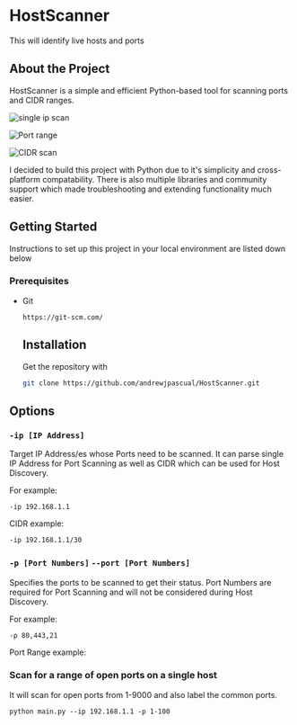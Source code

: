 # HostScanner
This will identify live hosts and ports


## About the Project
HostScanner is a simple and efficient Python-based tool for scanning ports and CIDR ranges.


![single ip scan](https://github.com/user-attachments/assets/8d1dbc6e-27eb-4f0b-93a3-b108dc1810b1)

![Port range](https://github.com/user-attachments/assets/a699ee7c-4907-4257-b674-b30b20463ae8)

![CIDR scan](https://github.com/user-attachments/assets/5e98efba-f40f-4151-b5ff-e3f81d3bad40)

I decided to build this project with Python due to it's simplicity and cross-platform compatability. There is also multiple libraries and community support which made troubleshooting and extending functionality much easier.

## Getting Started

Instructions to set up this project in your local environment are listed down below

### Prerequisites

* Git
  ```
  https://git-scm.com/
  ```

  ## Installation

   Get the repository with
   ```sh
   git clone https://github.com/andrewjpascual/HostScanner.git
   ```

## Options
### `-ip [IP Address]`
Target IP Address/es whose Ports need to be scanned. It can parse single IP Address for Port Scanning as well as CIDR which can be used for Host Discovery.

For example:
```
-ip 192.168.1.1
```

CIDR example:
```
-ip 192.168.1.1/30
```

### `-p [Port Numbers]` `--port [Port Numbers]`
Specifies the ports to be scanned to get their status. Port Numbers are required for Port Scanning and will not be considered during Host Discovery.

For example:
```
-p 80,443,21
```

Port Range example:
### **Scan for a range of open ports on a single host**
It will scan for open ports from 1-9000 and also label the common ports.
```
python main.py --ip 192.168.1.1 -p 1-100
```
